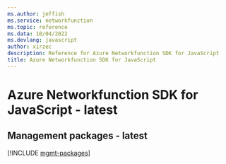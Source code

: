 ```yaml
---
ms.author: jeffish
ms.service: networkfunction
ms.topic: reference
ms.data: 10/04/2022
ms.devlang: javascript
author: xirzec
description: Reference for Azure Networkfunction SDK for JavaScript
title: Azure Networkfunction SDK for JavaScript
---
```

# Azure Networkfunction SDK for JavaScript - latest

## Management packages - latest
[!INCLUDE [mgmt-packages](networkfunction-mgmt-index.md)]